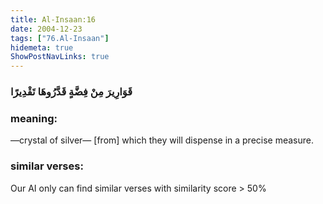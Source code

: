 ```yaml
---
title: Al-Insaan:16
date: 2004-12-23
tags: ["76.Al-Insaan"]
hidemeta: true 
ShowPostNavLinks: true 
---
```

### قَوَارِيرَ مِنْ فِضَّةٍ قَدَّرُوهَا تَقْدِيرًا
### meaning: 
—crystal of silver— [from] which they will dispense in a precise measure.
### similar verses: 

Our AI only can find similar verses with similarity score > 50% 




